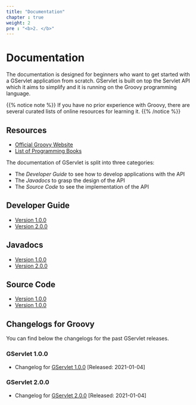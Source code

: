 ```yaml
---
title: "Documentation"
chapter : true
weight: 2
pre : "<b>2. </b>"
---
```


# Documentation

The documentation  is designed for beginners who want to get started with a GServlet application from scratch. GServlet is built on top the Servlet API which it aims to simplify and it is running on the Groovy programming language. 

{{% notice note %}}
If you have no prior experience with Groovy, there are several curated lists of online resources for learning it.
{{% /notice %}}

## Resources

* [Official Groovy Website](https://groovy-lang.org)
* [List of Programming Books](https://groovy-lang.org/learn.html#books)

The documentation of GServlet is split into three categories:

* The _Developer Guide_ to see how to develop applications with the API
* The _Javadocs_ to grasp the design of the API
* The _Source Code_ to see the implementation of the API

## Developer Guide

* [Version 1.0.0](/docs/1.0.0)
* [Version 2.0.0](/docs/2.0.0) 


## Javadocs

* [Version 1.0.0](/javadocs/1.0.0)
* [Version 2.0.0](/javadocs/2.0.0) 

## Source Code

* [Version 1.0.0](/sources/1.0.0)
* [Version 1.0.0](/sources/2.0.0)


## Changelogs for Groovy

You can find below the changelogs for the past GServlet releases.

### GServlet 1.0.0

* Changelog for [GServlet 1.0.0](/changelogs/1.0.0)  [Released: 2021-01-04]

### GServlet 2.0.0

* Changelog for [GServlet 2.0.0](/changelogs/2.0.0)  [Released: 2021-01-04]